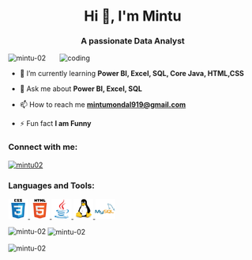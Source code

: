 <h1 align="center">Hi 👋, I'm Mintu </h1>
<h3 align="center">A passionate Data Analyst</h3>

<img align="right" alt="coding" width="400" src="https://github.com/samadpls/Programing-Gifs/blob/main/static/gifs/pic2.gif">

<p align="left"> <img src="https://komarev.com/ghpvc/?username=mintu-02&label=Profile%20views&color=0e75b6&style=flat" alt="mintu-02" /> </p>

- 🌱 I’m currently learning **Power BI, Excel, SQL, Core Java, HTML,CSS**

- 💬 Ask me about **Power BI, Excel, SQL**

- 📫 How to reach me **mintumondal919@gmail.com**

- ⚡ Fun fact **I am Funny**

<h3 align="left">Connect with me:</h3>
<p align="left">
<a href="https://linkedin.com/in/mintu02" target="blank"><img align="center" src="https://raw.githubusercontent.com/rahuldkjain/github-profile-readme-generator/master/src/images/icons/Social/linked-in-alt.svg" alt="mintu02" height="30" width="40" /></a>
</p>

<h3 align="left">Languages and Tools:</h3>
<p align="left"> <a href="https://www.w3schools.com/css/" target="_blank" rel="noreferrer"> <img src="https://raw.githubusercontent.com/devicons/devicon/master/icons/css3/css3-original-wordmark.svg" alt="css3" width="40" height="40"/> </a> <a href="https://www.w3.org/html/" target="_blank" rel="noreferrer"> <img src="https://raw.githubusercontent.com/devicons/devicon/master/icons/html5/html5-original-wordmark.svg" alt="html5" width="40" height="40"/> </a> <a href="https://www.java.com" target="_blank" rel="noreferrer"> <img src="https://raw.githubusercontent.com/devicons/devicon/master/icons/java/java-original.svg" alt="java" width="40" height="40"/> </a> <a href="https://www.linux.org/" target="_blank" rel="noreferrer"> <img src="https://raw.githubusercontent.com/devicons/devicon/master/icons/linux/linux-original.svg" alt="linux" width="40" height="40"/> </a> <a href="https://www.mysql.com/" target="_blank" rel="noreferrer"> <img src="https://raw.githubusercontent.com/devicons/devicon/master/icons/mysql/mysql-original-wordmark.svg" alt="mysql" width="40" height="40"/> </a> </p>

<p><img align="left" src="https://github-readme-stats.vercel.app/api/top-langs?username=mintu-02&show_icons=true&locale=en&layout=compact" alt="mintu-02" /></p>

<p>&nbsp;<img align="center" src="https://github-readme-stats.vercel.app/api?username=mintu-02&show_icons=true&locale=en" alt="mintu-02" /></p>

<p><img align="center" src="https://github-readme-streak-stats.herokuapp.com/?user=mintu-02&" alt="mintu-02" /></p>
